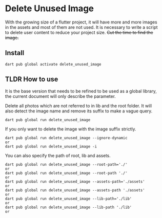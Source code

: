 # Delete Unused Image 

With the growing size of a flutter project, it will have more and more images in the assets and most of them are not used. It is necessary to write a script to delete user content to reduce your project size. ~~Cut the time to find the image.~~

## Install
```
dart pub global activate delete_unused_image
```

## TLDR How to use
It is the base version that needs to be refined to be used as a global library, the current document will only describe the parameter.

Delete all photos which are not referred to in lib and the root folder. It will also detect the image name and remove its suffix to make a vague query.
```
dart pub global run delete_unused_image
```

If you only want to delete the image with the image suffix strictly.
```
dart pub global run delete_unused_image --ignore-dynamic
or 
dart pub global run delete_unused_image -i
```

You can also specify the path of root, lib and assets.
```
dart pub global run delete_unused_image --root-path='./'
or
dart pub global run delete_unused_image --root-path './'
or
dart pub global run delete_unused_image --assets-path='./assets'
or
dart pub global run delete_unused_image --assets-path './assets'
or
dart pub global run delete_unused_image --lib-path='./lib'
or
dart pub global run delete_unused_image --lib-path './lib'
or
```